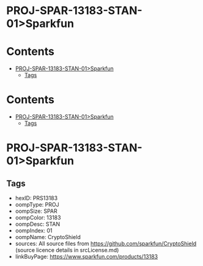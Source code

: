 
PROJ-SPAR-13183-STAN-01>Sparkfun
================================

Contents
========

* [PROJ-SPAR-13183-STAN-01>Sparkfun](#proj-spar-13183-stan-01sparkfun)
	* [Tags](#tags)

Contents
========

* [PROJ-SPAR-13183-STAN-01>Sparkfun](#proj-spar-13183-stan-01sparkfun)
	* [Tags](#tags)

# PROJ-SPAR-13183-STAN-01>Sparkfun

## Tags

- hexID: PRS13183
- oompType: PROJ
- oompSize: SPAR
- oompColor: 13183
- oompDesc: STAN
- oompIndex: 01
- oompName: CryptoShield
- sources: All source files from https://github.com/sparkfun/CryptoShield (source licence details in srcLicense.md)
- linkBuyPage: https://www.sparkfun.com/products/13183
